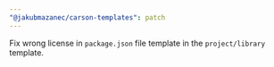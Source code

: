 ```yaml
---
"@jakubmazanec/carson-templates": patch
---
```


Fix wrong license in `package.json` file template in the `project/library` template.
